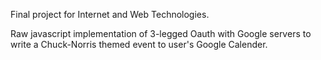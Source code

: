 Final project for Internet and Web Technologies.

Raw javascript implementation of 3-legged Oauth with Google servers to write a Chuck-Norris themed event to user's Google Calender.
